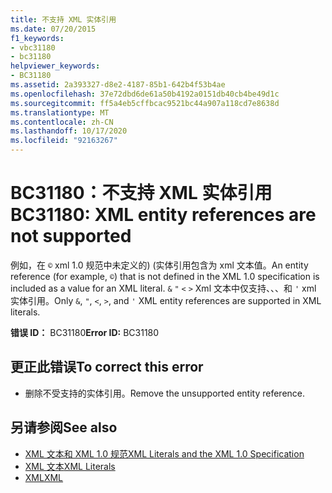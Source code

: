 ```yaml
---
title: 不支持 XML 实体引用
ms.date: 07/20/2015
f1_keywords:
- vbc31180
- bc31180
helpviewer_keywords:
- BC31180
ms.assetid: 2a393327-d8e2-4187-85b1-642b4f53b4ae
ms.openlocfilehash: 37e72dbd6de61a50b4192a0151db40cb4be49d1c
ms.sourcegitcommit: ff5a4eb5cffbcac9521bc44a907a118cd7e8638d
ms.translationtype: MT
ms.contentlocale: zh-CN
ms.lasthandoff: 10/17/2020
ms.locfileid: "92163267"
---
```

# <a name="bc31180-xml-entity-references-are-not-supported"></a><span data-ttu-id="847fa-102">BC31180：不支持 XML 实体引用</span><span class="sxs-lookup"><span data-stu-id="847fa-102">BC31180: XML entity references are not supported</span></span>

<span data-ttu-id="847fa-103">例如，在 `©` xml 1.0 规范中未定义的)  (实体引用包含为 xml 文本值。</span><span class="sxs-lookup"><span data-stu-id="847fa-103">An entity reference (for example, `©`) that is not defined in the XML 1.0 specification is included as a value for an XML literal.</span></span> <span data-ttu-id="847fa-104">`&` `"` `<` `>` Xml 文本中仅支持、、、和 `'` xml 实体引用。</span><span class="sxs-lookup"><span data-stu-id="847fa-104">Only `&`, `"`, `<`, `>`, and `'` XML entity references are supported in XML literals.</span></span>

 <span data-ttu-id="847fa-105">**错误 ID：** BC31180</span><span class="sxs-lookup"><span data-stu-id="847fa-105">**Error ID:** BC31180</span></span>

## <a name="to-correct-this-error"></a><span data-ttu-id="847fa-106">更正此错误</span><span class="sxs-lookup"><span data-stu-id="847fa-106">To correct this error</span></span>

- <span data-ttu-id="847fa-107">删除不受支持的实体引用。</span><span class="sxs-lookup"><span data-stu-id="847fa-107">Remove the unsupported entity reference.</span></span>

## <a name="see-also"></a><span data-ttu-id="847fa-108">另请参阅</span><span class="sxs-lookup"><span data-stu-id="847fa-108">See also</span></span>

- [<span data-ttu-id="847fa-109">XML 文本和 XML 1.0 规范</span><span class="sxs-lookup"><span data-stu-id="847fa-109">XML Literals and the XML 1.0 Specification</span></span>](../../programming-guide/language-features/xml/xml-literals-and-the-xml-1-0-specification.md)
- [<span data-ttu-id="847fa-110">XML 文本</span><span class="sxs-lookup"><span data-stu-id="847fa-110">XML Literals</span></span>](../xml-literals/index.md)
- [<span data-ttu-id="847fa-111">XML</span><span class="sxs-lookup"><span data-stu-id="847fa-111">XML</span></span>](../../programming-guide/language-features/xml/index.md)

